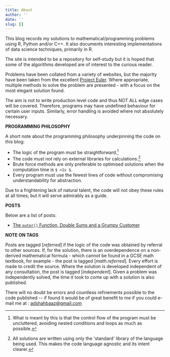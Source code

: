 ```yaml
---
title: About
author: ''
date: ''
slug: []
---
```

<p class="drop"><span class ="newthought">This blog records my solutions to mathematical/programming problems using R, Python and/or C++.</span> It also documents interesting implementations of data science techniques, primarily in R.</p>  The site is intended to be a repository for self-study but it is hoped that some of the algorithms developed are of interest to the curious reader. 

Problems have been collated from a variety of websites, but the majority have been taken from the excellent [Project Euler](https://projecteuler.net/). Where appropriate, multiple methods to solve the problem are presented - with a focus on the most elegant solution found. 

The aim is not to write production level code and thus  NOT ALL edge cases will be covered. Therefore, programs may have undefined behaviour for certain user inputs. Similarly, error handling is avoided where not absolutely necessary.

**PROGRAMMING PHILOSOPHY**

A short note about the programming philosophy underpinning the code on this blog:

- The logic of the program must be straightforward.[^1]
- The code must not rely on external libraries for calculations.[^2]
- Brute force methods are only preferable to optimised solutions when the computation time is  `$ <1s $`.
- Every program must use the fewest lines of code without compromising understandability for abstraction.

Due to a frightening lack of natural talent, the code will not obey these rules at all times; but it will serve admirably as a guide.


**POSTS**

Below are a list of posts:

- [The `outer()` Function, Double Sums and a Grumpy Customer](/post/some-lesser-known)



**NOTE ON TAGS**

Posts are tagged [*referred*] if the logic of the code was obtained by referral to other sources. If, for the solution, there is an overdependence on a non-derived mathematical formula - which cannot be found in a GCSE math textbook, for example - the post is tagged [*math.referred*]. Every effort is made to credit the source. Where the solution is developed independent of any consultation, the post is tagged [*independent*]. Given a problem was independently solved, the time it took to come up with a solution is also published.  


There will no doubt be errors and countless refinements possible to the code published -- if found it would be of great benefit to me if you could e-mail me at :   adshahbaaz@gmail.com 


[^1]: What is meant by this is that the control flow of the program must be uncluttered, avoiding nested conditions and loops as much as possible.

[^2]:  All solutions are written using only the 'standard' library of the language being used. This makes the code language agnostic and its intent clearer.


